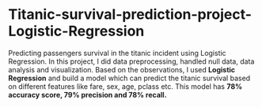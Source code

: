 # Titanic-survival-prediction-project-Logistic-Regression
Predicting passengers survival in the titanic incident using Logistic Regression.
In this project, I did data preprocessing, handled null data, data analysis and visualization. Based on the observations, I used **Logistic Regression** and build a model which can predict the titanic survival based on different features like fare, sex, age, pclass etc. This model has **78% accuracy score, 79% precision and 78% recall.** 
